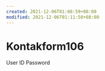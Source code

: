 ```yaml
---
created: 2021-12-06T01:08:59+08:00
modified: 2021-12-06T01:11:50+08:00
---
```


# Kontakform106

User ID
Password
